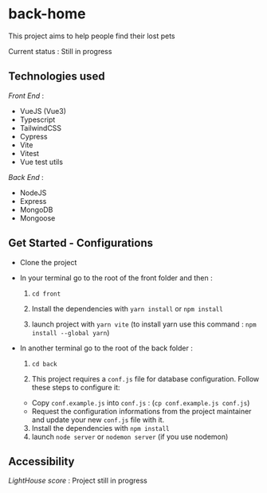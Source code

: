 # back-home

This project aims to help people find their lost pets

Current status : Still in progress

## Technologies used

_Front End_ :

- VueJS (Vue3)
- Typescript
- TailwindCSS
- Cypress
- Vite
- Vitest
- Vue test utils

_Back End_ :

- NodeJS
- Express
- MongoDB
- Mongoose

## Get Started - Configurations

- Clone the project
- In your terminal go to the root of the front folder and then :

  1. `cd front`

  2. Install the dependencies with `yarn install` or `npm install`
  3. launch project with `yarn vite` (to install yarn use this command : `npm install --global yarn`)

- In another terminal go to the root of the back folder :

  1. `cd back`

  2. This project requires a `conf.js` file for database configuration. Follow these steps to configure it:

  - Copy `conf.example.js` into `conf.js` : (`cp conf.example.js conf.js`)
  - Request the configuration informations from the project maintainer and update your new `conf.js` file with it.

  3. Install the dependencies with `npm install`
  4. launch `node server` or `nodemon server` (if you use nodemon)

## Accessibility

_LightHouse score_ : Project still in progress
